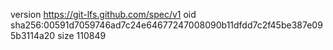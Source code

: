 version https://git-lfs.github.com/spec/v1
oid sha256:00591d7059746ad7c24e64677247008090b11dfdd7c2f45be387e095b3114a20
size 110849

